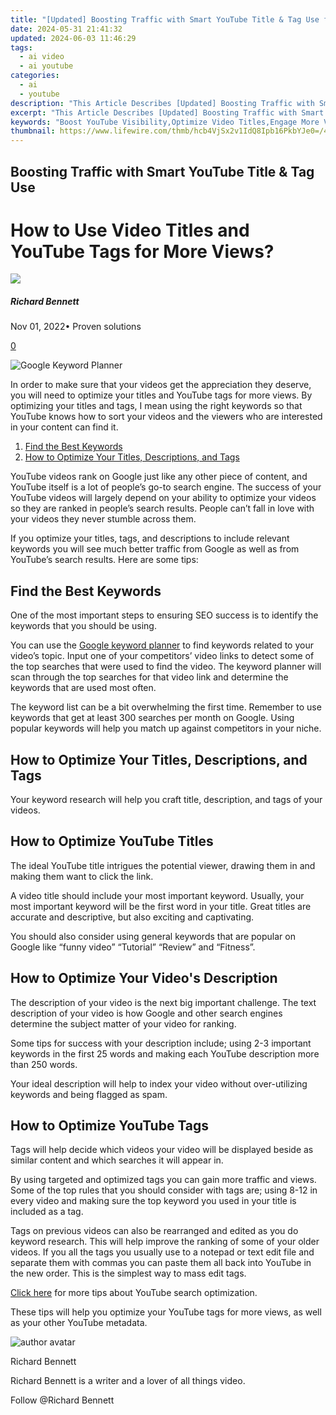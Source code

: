 ```yaml
---
title: "[Updated] Boosting Traffic with Smart YouTube Title & Tag Use for 2024"
date: 2024-05-31 21:41:32
updated: 2024-06-03 11:46:29
tags:
  - ai video
  - ai youtube
categories:
  - ai
  - youtube
description: "This Article Describes [Updated] Boosting Traffic with Smart YouTube Title & Tag Use for 2024"
excerpt: "This Article Describes [Updated] Boosting Traffic with Smart YouTube Title & Tag Use for 2024"
keywords: "Boost YouTube Visibility,Optimize Video Titles,Engage More Viewers,Attractive YouTube Tags,Enhance Traffic Growth,Tag Strategy Guide,Title For High Rankings"
thumbnail: https://www.lifewire.com/thmb/hcb4VjSx2v1IdQ8Ipb16PkbYJe0=/400x300/filters:no_upscale():max_bytes(150000):strip_icc()/Pikachulita1-87a993aab8d94a93830a26b6bed77df3.jpg
---
```


## Boosting Traffic with Smart YouTube Title & Tag Use

# How to Use Video Titles and YouTube Tags for More Views?

![](https://images.wondershare.com/filmora/article-images/richard-bennett.jpg)

##### Richard Bennett

 Nov 01, 2022• Proven solutions

[0](#commentsBoxSeoTemplate)

![Google Keyword Planner](https://images.wondershare.com/filmora/article-images/google-ads-keyword-planner.jpg)

In order to make sure that your videos get the appreciation they deserve, you will need to optimize your titles and YouTube tags for more views. By optimizing your titles and tags, I mean using the right keywords so that YouTube knows how to sort your videos and the viewers who are interested in your content can find it.

1. [Find the Best Keywords](#find)
2. [How to Optimize Your Titles, Descriptions, and Tags](#how)

 YouTube videos rank on Google just like any other piece of content, and YouTube itself is a lot of people’s go-to search engine. The success of your YouTube videos will largely depend on your ability to optimize your videos so they are ranked in people’s search results. People can’t fall in love with your videos they never stumble across them.

If you optimize your titles, tags, and descriptions to include relevant keywords you will see much better traffic from Google as well as from YouTube’s search results. Here are some tips:

## Find the Best Keywords

One of the most important steps to ensuring SEO success is to identify the keywords that you should be using.

You can use the [Google keyword planner](https://adwords.google.com/KeywordPlanner) to find keywords related to your video’s topic. Input one of your competitors’ video links to detect some of the top searches that were used to find the video. The keyword planner will scan through the top searches for that video link and determine the keywords that are used most often.

The keyword list can be a bit overwhelming the first time. Remember to use keywords that get at least 300 searches per month on Google. Using popular keywords will help you match up against competitors in your niche.

## How to Optimize Your Titles, Descriptions, and Tags

Your keyword research will help you craft title, description, and tags of your videos.

## How to Optimize YouTube Titles

The ideal YouTube title intrigues the potential viewer, drawing them in and making them want to click the link.

A video title should include your most important keyword. Usually, your most important keyword will be the first word in your title. Great titles are accurate and descriptive, but also exciting and captivating.

You should also consider using general keywords that are popular on Google like “funny video” “Tutorial” “Review” and “Fitness”.

## How to Optimize Your Video's Description

The description of your video is the next big important challenge. The text description of your video is how Google and other search engines determine the subject matter of your video for ranking.

Some tips for success with your description include; using 2-3 important keywords in the first 25 words and making each YouTube description more than 250 words.

Your ideal description will help to index your video without over-utilizing keywords and being flagged as spam.

## How to Optimize YouTube Tags

Tags will help decide which videos your video will be displayed beside as similar content and which searches it will appear in.

By using targeted and optimized tags you can gain more traffic and views. Some of the top rules that you should consider with tags are; using 8-12 in every video and making sure the top keyword you used in your title is included as a tag.

Tags on previous videos can also be rearranged and edited as you do keyword research. This will help improve the ranking of some of your older videos. If you all the tags you usually use to a notepad or text edit file and separate them with commas you can paste them all back into YouTube in the new order. This is the simplest way to mass edit tags.

[Click here](https://www.filmora.io/community-blog/4-steps-to-rank-higher-in-youtube%E2%80%99s-search-results-277.html) for more tips about YouTube search optimization.

These tips will help you optimize your YouTube tags for more views, as well as your other YouTube metadata.

![author avatar](https://images.wondershare.com/filmora/article-images/richard-bennett.jpg)

Richard Bennett

Richard Bennett is a writer and a lover of all things video.

Follow @Richard Bennett

